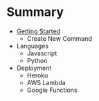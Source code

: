 # Summary

* [Getting Started](README.md)
   * Create New Command
* Languages
   * Javascript
   * Python
* Deployment
   * Heroku
   * AWS Lambda
   * Google Functions

